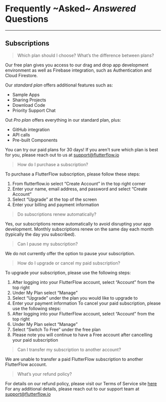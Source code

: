 # Frequently ~Asked~ _Answered_ Questions
----

## Subscriptions

> Which plan should I choose? What’s the difference between plans?

Our free plan gives you access to our drag and drop app development environment as well as Firebase integration, such as Authentication and Cloud Firestore. 

Our *standard plan* offers additional features such as:

- Sample Apps
- Sharing Projects
- Download Code
- Priority Support Chat

Out *Pro plan* offers everything in our standard plan, plus:

- GitHub integration
- API calls
- Pre-built Components

You can try our paid plans for 30 days! If you aren't sure which plan is best for you, please reach out to us at support@flutterflow.io

> How do I purchase a subscription?

To purchase a FlutterFlow subscription, please follow these steps:

  1. From flutterflow.io select “Create Account” in the top right corner
  2. Enter your name, email address, and password and select “Create Account”
  3. Select “Upgrade” at the top of the screen
  4. Enter your billing and payment information

> Do subscriptions renew automatically?

Yes, our subscriptions renew automatically to avoid disrupting your app development. Monthly subscriptions renew on the same day each month (typically the day you subscribed).

> Can I pause my subscription?

We do not currently offer the option to pause your subscription.

> How do I upgrade or cancel my paid subscription?

 To upgrade your subscription, please use the following steps:
  1. After logging into your FlutterFlow account, select “Account” from the top right
  2. Under My Plan select “Manage”
  3. Select “Upgrade” under the plan you would like to upgrade to
  4. Enter your payment information
 To cancel your paid subscription, please use the following steps:
  1. After logging into your FlutterFlow account, select “Account” from the top right
  2. Under My Plan select “Manage”
  3. Select “Switch To Free” under the free plan
  4. Please note you will continue to have a Free account after cancelling your paid subscription

> Can I transfer my subscription to another account?

 We are unable to transfer a paid FlutterFlow subscription to another FlutterFlow account.

> What’s your refund policy?

 For details on our refund policy, please visit our Terms of Service site [here](https://flutterflow.io/tos)
 For any additional details, please reach out to our support team at support@flutterflow.io
